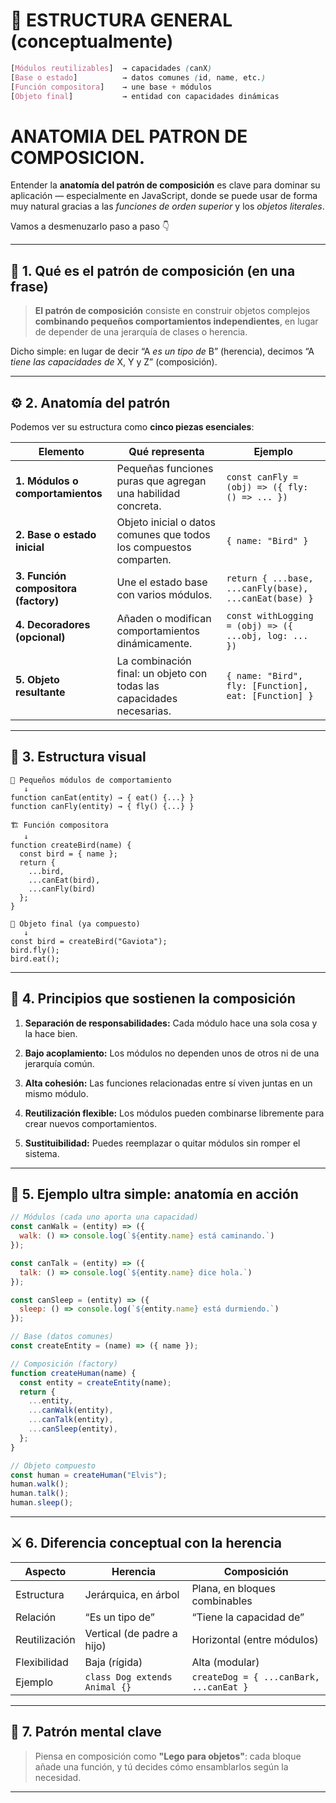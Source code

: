 
# 🧱 ESTRUCTURA GENERAL (conceptualmente)

```scss
[Módulos reutilizables]  → capacidades (canX)
[Base o estado]          → datos comunes (id, name, etc.)
[Función compositora]    → une base + módulos
[Objeto final]           → entidad con capacidades dinámicas
```





# ANATOMIA DEL PATRON DE COMPOSICION.


Entender la **anatomía del patrón de composición** es clave para dominar su aplicación — especialmente en JavaScript, donde se puede usar de forma muy natural gracias a las *funciones de orden superior* y los *objetos literales*.

Vamos a desmenuzarlo paso a paso 👇

---

## 🧩 1. Qué es el patrón de composición (en una frase)

> **El patrón de composición** consiste en construir objetos complejos **combinando pequeños comportamientos independientes**, en lugar de depender de una jerarquía de clases o herencia.

Dicho simple:
en lugar de decir “A *es un tipo de* B” (herencia), decimos
“A *tiene las capacidades de* X, Y y Z” (composición).

---

## ⚙️ 2. Anatomía del patrón

Podemos ver su estructura como **cinco piezas esenciales**:

| Elemento                             | Qué representa                                                        | Ejemplo                                                |
| ------------------------------------ | --------------------------------------------------------------------- | ------------------------------------------------------ |
| **1. Módulos o comportamientos**     | Pequeñas funciones puras que agregan una habilidad concreta.          | `const canFly = (obj) => ({ fly: () => ... })`         |
| **2. Base o estado inicial**         | Objeto inicial o datos comunes que todos los compuestos comparten.    | `{ name: "Bird" }`                                     |
| **3. Función compositora (factory)** | Une el estado base con varios módulos.                                | `return { ...base, ...canFly(base), ...canEat(base) }` |
| **4. Decoradores (opcional)**        | Añaden o modifican comportamientos dinámicamente.                     | `const withLogging = (obj) => ({ ...obj, log: ... })`  |
| **5. Objeto resultante**             | La combinación final: un objeto con todas las capacidades necesarias. | `{ name: "Bird", fly: [Function], eat: [Function] }`   |

---

## 🧬 3. Estructura visual

```
🧱 Pequeños módulos de comportamiento
   ↓
function canEat(entity) → { eat() {...} }
function canFly(entity) → { fly() {...} }

🏗️ Función compositora
   ↓
function createBird(name) {
  const bird = { name };
  return {
    ...bird,
    ...canEat(bird),
    ...canFly(bird)
  };
}

🚀 Objeto final (ya compuesto)
   ↓
const bird = createBird("Gaviota");
bird.fly();
bird.eat();
```

---

## 🧠 4. Principios que sostienen la composición

1. **Separación de responsabilidades:**
   Cada módulo hace una sola cosa y la hace bien.

2. **Bajo acoplamiento:**
   Los módulos no dependen unos de otros ni de una jerarquía común.

3. **Alta cohesión:**
   Las funciones relacionadas entre sí viven juntas en un mismo módulo.

4. **Reutilización flexible:**
   Los módulos pueden combinarse libremente para crear nuevos comportamientos.

5. **Sustituibilidad:**
   Puedes reemplazar o quitar módulos sin romper el sistema.

---

## 🧱 5. Ejemplo ultra simple: anatomía en acción

```js
// Módulos (cada uno aporta una capacidad)
const canWalk = (entity) => ({
  walk: () => console.log(`${entity.name} está caminando.`)
});

const canTalk = (entity) => ({
  talk: () => console.log(`${entity.name} dice hola.`)
});

const canSleep = (entity) => ({
  sleep: () => console.log(`${entity.name} está durmiendo.`)
});

// Base (datos comunes)
const createEntity = (name) => ({ name });

// Composición (factory)
function createHuman(name) {
  const entity = createEntity(name);
  return {
    ...entity,
    ...canWalk(entity),
    ...canTalk(entity),
    ...canSleep(entity),
  };
}

// Objeto compuesto
const human = createHuman("Elvis");
human.walk();
human.talk();
human.sleep();
```

---

## ⚔️ 6. Diferencia conceptual con la herencia

| Aspecto       | Herencia                      | Composición                             |
| ------------- | ----------------------------- | --------------------------------------- |
| Estructura    | Jerárquica, en árbol          | Plana, en bloques combinables           |
| Relación      | “Es un tipo de”               | “Tiene la capacidad de”                 |
| Reutilización | Vertical (de padre a hijo)    | Horizontal (entre módulos)              |
| Flexibilidad  | Baja (rígida)                 | Alta (modular)                          |
| Ejemplo       | `class Dog extends Animal {}` | `createDog = { ...canBark, ...canEat }` |

---

## 🧩 7. Patrón mental clave

> Piensa en composición como **"Lego para objetos"**:
> cada bloque añade una función, y tú decides cómo ensamblarlos según la necesidad.

---

